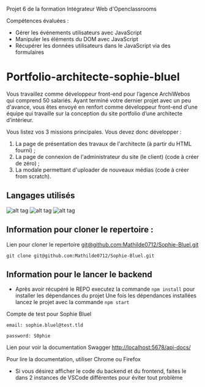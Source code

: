 Projet 6 de la formation Intégrateur Web d'Openclassrooms

Compétences évaluées :

- Gérer les événements utilisateurs avec JavaScript
- Manipuler les éléments du DOM avec JavaScript
- Récupérer les données utilisateurs dans le JavaScript via des formulaires

# Portfolio-architecte-sophie-bluel

Vous travaillez comme développeur front-end pour l’agence ArchiWebos qui comprend 50 salariés.
Ayant terminé votre dernier projet avec un peu d'avance, vous êtes envoyé en renfort comme développeur front-end d’une équipe qui travaille sur la conception du site portfolio d’une architecte d’intérieur.

Vous listez vos 3 missions principales. Vous devez donc développer :

1. La page de présentation des travaux de l'architecte (à partir du HTML fourni) ;
2. La page de connexion de l'administrateur du site (le client) (code à créer de zéro) ;
3. La modale permettant d'uploader de nouveaux médias (code à créer from scratch).

## Langages utilisés

![alt tag](https://img.shields.io/badge/HTML5-E34F26?style=for-the-badge&logo=html5&logoColor=white)
![alt tag](https://img.shields.io/badge/CSS3-1572B6?style=for-the-badge&logo=css3&logoColor=white)
![alt tag](https://img.shields.io/badge/JavaScript-F7DF1E?style=for-the-badge&logo=javascript&logoColor=black)

## Information pour cloner le repertoire :

Lien pour cloner le repertoire [git@github.com:Mathilde0712/Sophie-Bluel.git](git@github.com:Mathilde0712/Sophie-Bluel.git)

```
git clone git@github.com:Mathilde0712/Sophie-Bluel.git
```

## Information pour le lancer le backend

- Après avoir récupéré le REPO executez la commande `npm install` pour installer les dépendances du projet
  Une fois les dépendances installées lancez le projet avec la commande `npm start`

Compte de test pour Sophie Bluel

```
email: sophie.bluel@test.tld

password: S0phie
```

Lien pour voir la documentation Swagger
[http://localhost:5678/api-docs/](http://localhost:5678/api-docs/)

Pour lire la documentation, utiliser Chrome ou Firefox

- Si vous désirez afficher le code du backend et du frontend, faites le dans 2 instances de VSCode différentes pour éviter tout problème

